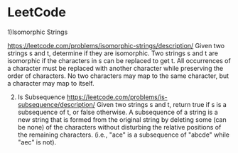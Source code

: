 # LeetCode
1)Isomorphic Strings

  https://leetcode.com/problems/isomorphic-strings/description/
  Given two strings s and t, determine if they are isomorphic.
  Two strings s and t are isomorphic if the characters in s can be replaced to get t.
  All occurrences of a character must be replaced with another character while preserving the order of characters. 
  No two characters may map to the same character, but a character may map to itself.
  
2) Is Subsequence
  https://leetcode.com/problems/is-subsequence/description/
  Given two strings s and t, return true if s is a subsequence of t, or false otherwise.
  A subsequence of a string is a new string that is formed from the original string by deleting some (can be none) of the characters without disturbing the relative       positions of the remaining characters.
  (i.e., "ace" is a subsequence of "abcde" while "aec" is not).
  
